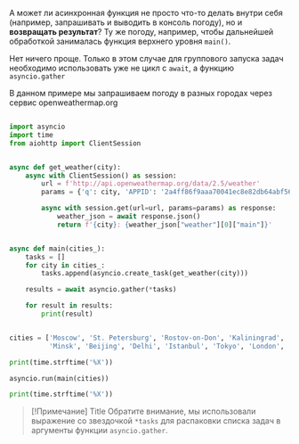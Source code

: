 
А может ли асинхронная функция не просто что-то делать внутри себя (например, запрашивать и выводить в консоль погоду), но и **возвращать результат**? Ту же погоду, например, чтобы дальнейшей обработкой занималась функция верхнего уровня `main()`.

Нет ничего проще. Только в этом случае для группового запуска задач необходимо использовать уже не цикл с `await`, а функцию `asyncio.gather`

В данном примере мы запрашиваем погоду в разных городах через cервис openweathermap.org

```python

import asyncio
import time
from aiohttp import ClientSession


async def get_weather(city):
    async with ClientSession() as session:
        url = f'http://api.openweathermap.org/data/2.5/weather'
        params = {'q': city, 'APPID': '2a4ff86f9aaa70041ec8e82db64abf56'}

        async with session.get(url=url, params=params) as response:
            weather_json = await response.json()
            return f'{city}: {weather_json["weather"][0]["main"]}'


async def main(cities_):
    tasks = []
    for city in cities_:
        tasks.append(asyncio.create_task(get_weather(city)))

    results = await asyncio.gather(*tasks)

    for result in results:
        print(result)


cities = ['Moscow', 'St. Petersburg', 'Rostov-on-Don', 'Kaliningrad', 'Vladivostok',
          'Minsk', 'Beijing', 'Delhi', 'Istanbul', 'Tokyo', 'London', 'New York']

print(time.strftime('%X'))

asyncio.run(main(cities))

print(time.strftime('%X'))

```


> [!Примечание] Title
> Обратите внимание, мы использовали выражение со звездочкой `*tasks` для распаковки списка задач в аргументы функции `asyncio.gather`.